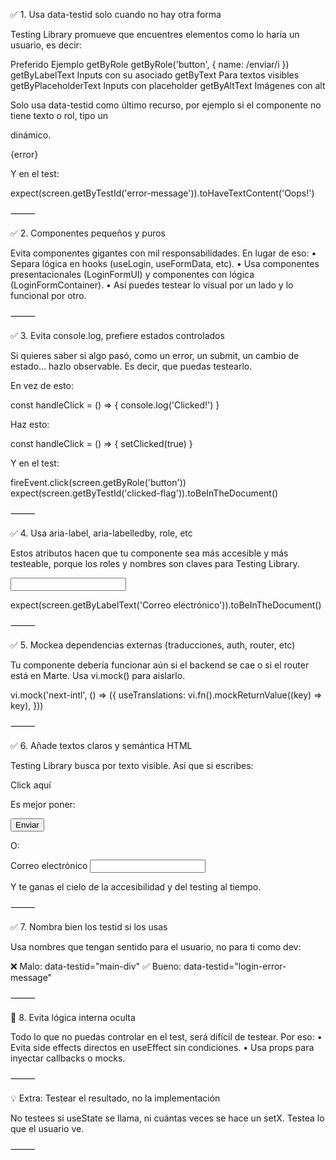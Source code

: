 ✅ 1. Usa data-testid solo cuando no hay otra forma

Testing Library promueve que encuentres elementos como lo haría un usuario, es decir:

Preferido Ejemplo
getByRole getByRole('button', { name: /enviar/i })
getByLabelText Inputs con su <label> asociado
getByText Para textos visibles
getByPlaceholderText Inputs con placeholder
getByAltText Imágenes con alt

Solo usa data-testid como último recurso, por ejemplo si el componente no tiene texto o rol, tipo un <div> dinámico.

<div data-testid="error-message">{error}</div>

Y en el test:

expect(screen.getByTestId('error-message')).toHaveTextContent('Oops!')

⸻

✅ 2. Componentes pequeños y puros

Evita componentes gigantes con mil responsabilidades. En lugar de eso:
• Separa lógica en hooks (useLogin, useFormData, etc).
• Usa componentes presentacionales (LoginFormUI) y componentes con lógica (LoginFormContainer).
• Así puedes testear lo visual por un lado y lo funcional por otro.

⸻

✅ 3. Evita console.log, prefiere estados controlados

Si quieres saber si algo pasó, como un error, un submit, un cambio de estado… hazlo observable. Es decir, que puedas testearlo.

En vez de esto:

const handleClick = () => {
console.log('Clicked!')
}

Haz esto:

const handleClick = () => {
setClicked(true)
}

Y en el test:

fireEvent.click(screen.getByRole('button'))
expect(screen.getByTestId('clicked-flag')).toBeInTheDocument()

⸻

✅ 4. Usa aria-label, aria-labelledby, role, etc

Estos atributos hacen que tu componente sea más accesible y más testeable, porque los roles y nombres son claves para Testing Library.

<input aria-label="Correo electrónico" />

expect(screen.getByLabelText('Correo electrónico')).toBeInTheDocument()

⸻

✅ 5. Mockea dependencias externas (traducciones, auth, router, etc)

Tu componente debería funcionar aún si el backend se cae o si el router está en Marte. Usa vi.mock() para aislarlo.

vi.mock('next-intl', () => ({
useTranslations: vi.fn().mockReturnValue((key) => key),
}))

⸻

✅ 6. Añade textos claros y semántica HTML

Testing Library busca por texto visible. Así que si escribes:

<span>Click aquí</span>

Es mejor poner:

<button>Enviar</button>

O:

<label htmlFor="email">Correo electrónico</label>
<input id="email" />

Y te ganas el cielo de la accesibilidad y del testing al tiempo.

⸻

✅ 7. Nombra bien los testid si los usas

Usa nombres que tengan sentido para el usuario, no para ti como dev:

❌ Malo: data-testid="main-div"
✅ Bueno: data-testid="login-error-message"

⸻

🔁 8. Evita lógica interna oculta

Todo lo que no puedas controlar en el test, será difícil de testear. Por eso:
• Evita side effects directos en useEffect sin condiciones.
• Usa props para inyectar callbacks o mocks.

⸻

💡 Extra: Testear el resultado, no la implementación

No testees si useState se llama, ni cuántas veces se hace un setX. Testea lo que el usuario ve.

⸻
